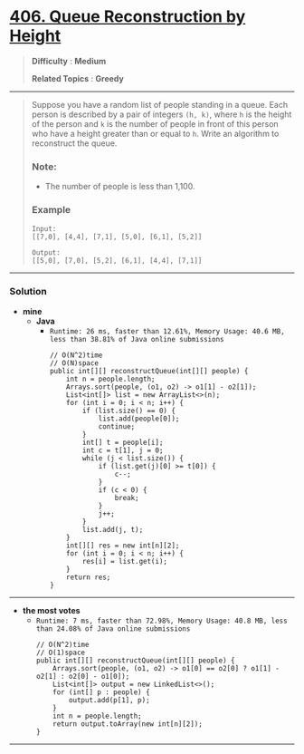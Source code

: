 # [406. Queue Reconstruction by Height](https://leetcode.com/problems/queue-reconstruction-by-height/)

> **Difficulty** : **Medium**
>
> **Related Topics** : **Greedy**

---

> Suppose you have a random list of people standing in a queue. Each person is described by a pair of integers `(h, k)`, where `h` is the height of the person and `k` is the number of people in front of this person who have a height greater than or equal to `h`. Write an algorithm to reconstruct the queue.
> 
> ### Note:
> * The number of people is less than 1,100.
> 
>  
> ### Example
> ```
> Input:
> [[7,0], [4,4], [7,1], [5,0], [6,1], [5,2]]
> 
> Output:
> [[5,0], [7,0], [5,2], [6,1], [4,4], [7,1]]
> ```


---

### Solution
* **mine**
  * **Java**
    * `Runtime: 26 ms, faster than 12.61%, Memory Usage: 40.6 MB, less than 38.81% of Java online submissions`
      ```
      // O(N^2)time
      // O(N)space
      public int[][] reconstructQueue(int[][] people) {
          int n = people.length;
          Arrays.sort(people, (o1, o2) -> o1[1] - o2[1]);
          List<int[]> list = new ArrayList<>(n);
          for (int i = 0; i < n; i++) {
              if (list.size() == 0) {
                  list.add(people[0]);
                  continue;
              }
              int[] t = people[i];
              int c = t[1], j = 0;
              while (j < list.size()) {
                  if (list.get(j)[0] >= t[0]) {
                      c--;
                  }
                  if (c < 0) {
                      break;
                  }
                  j++;
              }
              list.add(j, t);
          }
          int[][] res = new int[n][2];
          for (int i = 0; i < n; i++) {
              res[i] = list.get(i);
          }
          return res;
      }
      ```
  
---

* **the most votes**
  * `Runtime: 7 ms, faster than 72.98%, Memory Usage: 40.8 MB, less than 24.08% of Java online submissions`
    ```
    // O(N^2)time
    // O(1)space
    public int[][] reconstructQueue(int[][] people) {
        Arrays.sort(people, (o1, o2) -> o1[0] == o2[0] ? o1[1] - o2[1] : o2[0] - o1[0]);
        List<int[]> output = new LinkedList<>();
        for (int[] p : people) {
            output.add(p[1], p);
        }
        int n = people.length;
        return output.toArray(new int[n][2]);
    }
    ``` 

---
